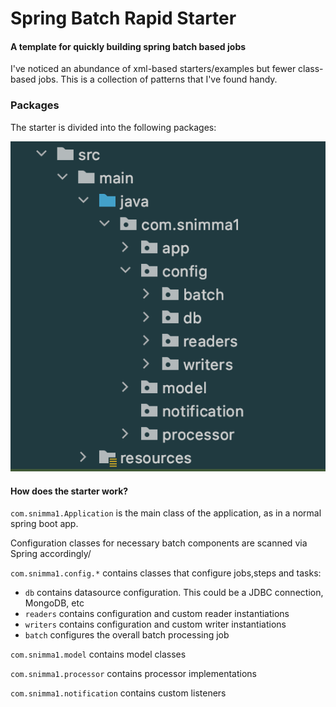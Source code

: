 # Spring Batch Rapid Starter

#### A template for quickly building spring batch based jobs

I've noticed an abundance of xml-based starters/examples but fewer class-based jobs. 
This is a collection of patterns that I've found handy.

### Packages

The starter is divided into the following packages:


![packages](./packages.png)


#### How does the starter work?

`com.snimma1.Application` is the main class of the application, as in a normal spring boot app.

Configuration classes for necessary batch components are scanned via Spring accordingly/

`com.snimma1.config.*` contains classes that configure jobs,steps and tasks:

* `db` contains datasource configuration. This could be a JDBC connection, MongoDB, etc
* `readers` contains configuration and custom reader instantiations 
* `writers` contains configuration and custom writer instantiations
* `batch` configures the overall batch processing job

`com.snimma1.model` contains model classes

`com.snimma1.processor` contains processor implementations

`com.snimma1.notification` contains custom listeners

